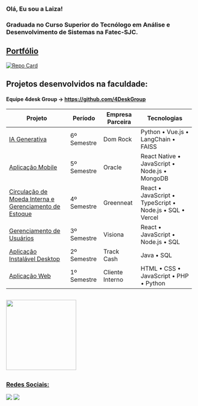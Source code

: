 ### Olá, Eu sou a Laiza!

<h3 >Graduada no Curso Superior do Tecnólogo em Análise e Desenvolvimento de Sistemas na Fatec-SJC.</h3>
<div alinhar = "centro">

## [Portfólio](https://github.com/LaizaCristina/Portifolio-TG)

[![Repo Card](https://github-readme-stats.vercel.app/api/pin/?username=LaizaCristina&repo=Portifolio-TG&bg_color=131422&border_color=4E4E4E&show_icons=true&icon_color=FE428E&title_color=FE428E&text_color=74aaa9)]([https://github.com/SEUUSERNAME/SEUREPOSITORIO](https://github.com/LaizaCristina/Portifolio-TG))

## Projetos desenvolvidos na faculdade:
 
#### Equipe 4desk Group → https://github.com/4DeskGroup
| Projeto                                                                                            | Período        | Empresa Parceira | Tecnologias                                                                  |
|----------------------------------------------------------------------------------------------------|----------------|------------------|------------------------------------------------------------------------------|
| [IA Generativa](https://github.com/4DeskGroup/API-2024.2)                                          | 6º Semestre    | Dom Rock         | Python • Vue.js • LangChain • FAISS                                          |
| [Aplicação Mobile](https://github.com/4DeskGroup/API-2024.1)                                       | 5º Semestre    | Oracle           | React Native • JavaScript • Node.js • MongoDB                                |
| [Circulação de Moeda Interna e Gerenciamento de Estoque](https://github.com/4DeskGroup/API-2023.2) | 4º Semestre    | Greenneat        | React • JavaScript • TypeScript • Node.js • SQL • Vercel                     |
| [Gerenciamento de Usuários](https://github.com/4DeskGroup/API-2023.1)                              | 3º Semestre    | Visiona          | React • JavaScript • Node.js • SQL                                           |
| [Aplicação Instalável Desktop](https://github.com/4DeskGroup/API-2022.2)                           | 2º Semestre    | Track Cash       | Java • SQL                                                                   |
| [Aplicação Web](https://github.com/4DeskGroup/API-2022.1)                                          | 1º Semestre    | Cliente Interno  | HTML • CSS • JavaScript • PHP • Python                                       |



##


<a href="https://github.com/LaizaCristina">
 <img align="center" height="190em"  src="https://github-readme-stats.vercel.app/api/top-langs/?username=LaizaCristina&layout=compact&langs_count=16&theme=radical"/>
 
##
  ### Redes Sociais:
  <a href = "mailto:laizacristinamt@gmail.com"><img src="https://img.shields.io/badge/-Gmail-%23333?style=for-the-badge&logo=gmail&logoColor=white" target="_blank"></a>
  <a href="https://www.linkedin.com/in/laiza-cristina-machado-zaic-truyts-476223252" target="_blank"><img src="https://img.shields.io/badge/-LinkedIn-%230077B5?style=for-the-badge&logo=linkedin&logoColor=white" target="_blank"></a> 

